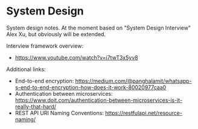 # System Design
System design notes. At the moment based on "System Design Interview" Alex Xu, but obviously will be extended.

Interview framework overview:
- https://www.youtube.com/watch?v=i7twT3x5yv8

Additional links:
- End-to-end encryption: https://medium.com/@panghalamit/whatsapp-s-end-to-end-encryption-how-does-it-work-80020977caa0
- Authentication between microservices: https://www.doit.com/authentication-between-microservices-is-it-really-that-hard/
- REST API URI Naming Conventions: https://restfulapi.net/resource-naming/

